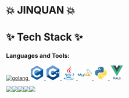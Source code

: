 <h1 align="left"><b>💥 JINQUAN 💥</b></h1>


# <div align="left">✨ Tech Stack ✨</div>

<div align="left">

<h3 align="left">Languages and Tools:</h3>
<p align="left"> 
<a href="https://go.dev/" target="_blank"> <img src="https://go.dev/images/go-logo-white.svg" alt="golang" width="40" height="40"/> </a> 
<a href="https://www.cprogramming.com/" target="_blank"> <img src="https://raw.githubusercontent.com/devicons/devicon/master/icons/c/c-original.svg" alt="c" width="40" height="40"/> </a> 
<a href="https://www.w3schools.com/cpp/" target="_blank"> <img src="https://raw.githubusercontent.com/devicons/devicon/master/icons/cplusplus/cplusplus-original.svg" alt="cplusplus" width="40" height="40"/> </a> 
<a href="https://www.java.com" target="_blank"> <img src="https://raw.githubusercontent.com/devicons/devicon/master/icons/java/java-original.svg" alt="java" width="40" height="40"/> </a> 
<a href="https://www.mysql.com/" target="_blank"> <img src="https://raw.githubusercontent.com/devicons/devicon/master/icons/mysql/mysql-original-wordmark.svg" alt="mysql" width="40" height="40"/> </a> 
<a href="https://www.python.org" target="_blank"> <img src="https://raw.githubusercontent.com/devicons/devicon/master/icons/python/python-original.svg" alt="python" width="40" height="40"/> </a>  
<a href="https://vuejs.org/" target="_blank"> <img src="https://raw.githubusercontent.com/devicons/devicon/master/icons/vuejs/vuejs-original-wordmark.svg" alt="vuejs" width="40" height="40"/> </a> </p>

</div>



<img align='left' src="https://github-profile-summary-cards.vercel.app/api/cards/profile-details?username=kiaoio4&theme=dracula">

<img align='left' src="https://github-profile-summary-cards.vercel.app/api/cards/repos-per-language?username=kiaoio4&theme=dracula">
<img align='left' src="https://github-profile-summary-cards.vercel.app/api/cards/most-commit-language?username=kiaoio4&theme=dracula">

<img align='left' src="https://github-profile-summary-cards.vercel.app/api/cards/stats?username=kiaoio4&theme=dracula">
<img align='left' src="https://github-profile-summary-cards.vercel.app/api/cards/productive-time?username=kiaoio4&theme=dracula">

